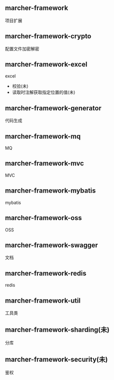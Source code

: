 ## marcher-framework
项目扩展

## marcher-framework-crypto
配置文件加密解密

## marcher-framework-excel
excel
- 校验(未)
- 读取时注解获取指定位置的值(未)

## marcher-framework-generator
代码生成

## marcher-framework-mq
MQ

## marcher-framework-mvc
MVC

## marcher-framework-mybatis
mybatis

## marcher-framework-oss
OSS

## marcher-framework-swagger
文档

## marcher-framework-redis
redis

## marcher-framework-util
工具类

## marcher-framework-sharding(未)
分库

## marcher-framework-security(未)
鉴权

